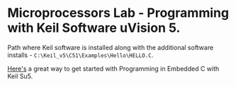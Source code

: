 # Microprocessors Lab - Programming with Keil Software uVision 5.

Path where Keil software is installed along with the additional software installs - `C:\Keil_v5\C51\Examples\Hello\HELLO.C`.

[Here's](https://www.instructables.com/8051-Programming-Using-Keil-UVision-IDE/) a great way to get started with Programming in Embedded C with Keil Su5.
